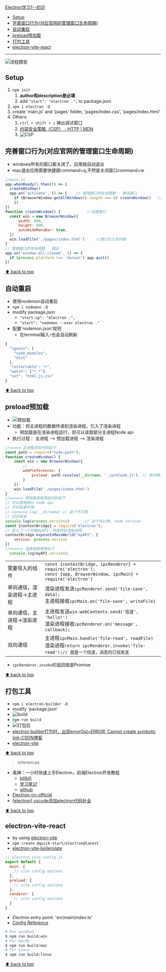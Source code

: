 [Electron学习1--初识](#top)
- [Setup](#setup)
- [完善窗口行为(对应官网的管理窗口生命周期)](#完善窗口行为对应官网的管理窗口生命周期)
- [自动重启](#自动重启)
- [preload预加载](#preload预加载)
- [打包工具](#打包工具)
- [electron-vite-react](#electron-vite-react)

-------------------------------------------------------

![流程模型](./images/流程模型.png)

## Setup

1. `npm init`
   1. **author和description是必填**
   2. add `"start": "electron .",` to package.json
2. `npm i electron -D`
3. create 'main.js' and 'pages' folder, 'pages/index.css', 'pages/index.html'
4. Others:
   1. `ctrl + shift + i` 弹出调试窗口
   2. [内容安全策略（CSP） - HTTP | MDN](https://developer.mozilla.org/zh-CN/docs/Web/HTTP/CSP)
   3. ![CSP](./images/CSP.png)

## 完善窗口行为(对应官网的管理窗口生命周期)

- windows所有的窗口都关闭了，应用就自动退出
- mac退出应用需要快捷键command+q,不然是关闭窗口command+w

```js
//main.js
app.whenReady().then(() => {
  createWindow()
  app.on('activate', () => {    // 管理窗口的生命周期   激活窗口
    if (BrowserWindow.getAllWindows().length === 0) createWindow()   //mac
    })
})
function createWindow() {            //创建窗口
  const win = new BrowserWindow({
      width: 800,
      height: 600,
      autoHideMenuBar: true,
  })
  win.loadFile('./pages/index.html')     //窗口引入的内容
}
// 管理窗口的生命周期   退出
app.on('window-all-closed', () => {
  if (process.platform !== 'darwin') app.quit()
})
```

[⬆ back to top](#top)

## 自动重启

- 使用nodemon自动重启
- `npm i nodemon -D`
- modify package.json
  - `"start-cp": "electron .",`
  - `"start": "nodemon --exec electron ."`
- 配置'nodemon.json'规则
  - 在terminal输入`r`也会自动刷新

```js
{
  "ignore": [
    "node_modules",
    "dist"
  ],
  "restartable": "r",
  "watch": ["*.*"],
  "ext": "html,js,css"
}
```

[⬆ back to top](#top)

## preload预加载

- ![预加载](./images/预加载.png)
- 功能：将主进程的数据传递到渲染进程，引入了渲染进程
  - 预加载是在渲染进程运行，但可以读取部分主进程Node api
- 执行过程： 主进程  -->  预加载进程  -->  渲染进程

```js
//===== 主进程添加代码如下
const path = require("node:path");
function createWindow() {
    const win = new BrowserWindow({
        //...
        webPreferences: {
            preload: path.resolve(__dirname, './preload.js'), // 绝对路径，引入预加载js
        }
    })
    win.loadFile('./pages/index.html')
}
//====== 预加载进程添加代码如下
// 可以使用部分 node api
// 打印目录环境
// console.log(__dirname) // 这个不可用
// 打印版本
console.log(process.versions)       // 这个可以用, node version
const {contextBridge} = require('electron');
// 定义了一个对象myAPI，将其传给渲染进程
contextBridge.exposeInMainWorld("myAPI", {
    version: process.version
})
//====== 渲染进程使用如下
  console.log(myAPI.version);
```

|||
|---|---|
|需要导入的组件|`const {contextBridge, ipcRenderer} = require('electron');`<br>`const {app, BrowserWindow, ipcMain} = require('electron')`|
|单向通信，渲染进程->主进程|渲染进程发送`ipcRenderer.send('file-save', data);`<br>主进程接收`ipcMain.on('file-save', writeFile)`|
|单向通信，主进程->渲染进程|主进程发送`win.webContents.send('信道', 'hello!')`<br>渲染进程接收`ipcRenderer.on('message', callback);`|
|双向通信|主进程`ipcMain.handle('file-read', readFile)`<br>渲染进程`return ipcRenderer.invoke('file-read');// 就是一个信道，消息的订阅发送`|

- `ipcRenderer.invoke`的返回值是Promise

[⬆ back to top](#top)

## 打包工具

- `npm i electron-builder -D`
- modify 'package.json'
- ![build](./images/build.png)
- `npm run build`
- ![打包后](./images/打包后.png)
- [electron builder打包时，出现errorOut=ERROR: Cannot create symbolic link-CSDN博客](https://blog.csdn.net/vifaceeeeee/article/details/134693524)
- [electron-vite](https://cn.electron-vite.org/)

[⬆ back to top](#top)

> references
- 禹神：一小时快速上手Electron，前端Electron开发教程
  - [bilibili](https://www.bilibili.com/video/BV1sE421N7M5/)
  - [学习笔记](https://blog.csdn.net/ganjiee0007/article/details/139971510)
  - [github](https://github.com/sui5yue6/my-electron-app)
- [Electron-cn-official](https://www.electronjs.org/zh/)
- [[electron] vscode添加electron代码补全](https://blog.csdn.net/qq_47500842/article/details/136277345)

[⬆ back to top](#top)

## electron-vite-react

- by using [electron-vite](https://electron-vite.org/)
- `npm create @quick-start/electron@latest`
- [electron-vite-boilerplate](https://github.com/alex8088/electron-vite-boilerplate)
```js
// electron.vite.config.js
export default {
  main: {
    // vite config options
  },
  preload: {
    // vite config options
  },
  renderer: {
    // vite config options
  }
}
```

- Electron entry point: 'src\main\index.ts'
- [Config Reference](https://electron-vite.org/config/)

```bash
# For windows
$ npm run build:win
# For macOS
$ npm run build:mac
# For Linux
$ npm run build:linux
```
[⬆ back to top](#top)
